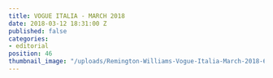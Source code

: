 ```yaml
---
title: VOGUE ITALIA - MARCH 2018
date: 2018-03-12 18:31:00 Z
published: false
categories:
- editorial
position: 46
thumbnail_image: "/uploads/Remington-Williams-Vogue-Italia-March-2018-620x769.jpg"
---
```


